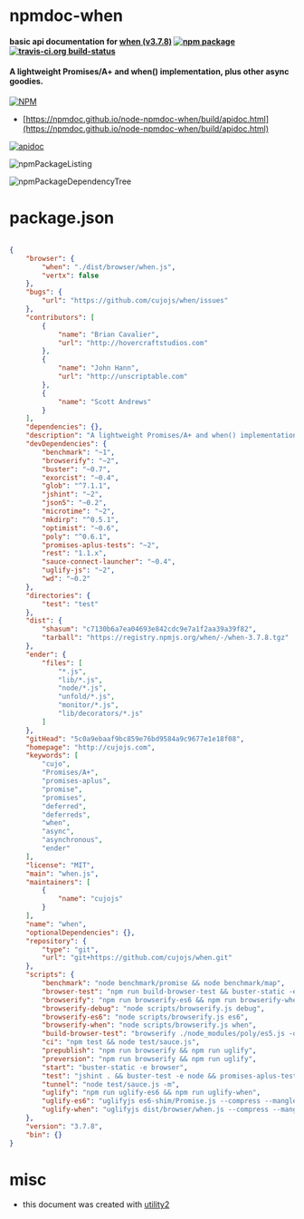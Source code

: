 # npmdoc-when

#### basic api documentation for  [when (v3.7.8)](http://cujojs.com)  [![npm package](https://img.shields.io/npm/v/npmdoc-when.svg?style=flat-square)](https://www.npmjs.org/package/npmdoc-when) [![travis-ci.org build-status](https://api.travis-ci.org/npmdoc/node-npmdoc-when.svg)](https://travis-ci.org/npmdoc/node-npmdoc-when)

#### A lightweight Promises/A+ and when() implementation, plus other async goodies.

[![NPM](https://nodei.co/npm/when.png?downloads=true&downloadRank=true&stars=true)](https://www.npmjs.com/package/when)

- [https://npmdoc.github.io/node-npmdoc-when/build/apidoc.html](https://npmdoc.github.io/node-npmdoc-when/build/apidoc.html)

[![apidoc](https://npmdoc.github.io/node-npmdoc-when/build/screenCapture.buildCi.browser.%252Ftmp%252Fbuild%252Fapidoc.html.png)](https://npmdoc.github.io/node-npmdoc-when/build/apidoc.html)

![npmPackageListing](https://npmdoc.github.io/node-npmdoc-when/build/screenCapture.npmPackageListing.svg)

![npmPackageDependencyTree](https://npmdoc.github.io/node-npmdoc-when/build/screenCapture.npmPackageDependencyTree.svg)



# package.json

```json

{
    "browser": {
        "when": "./dist/browser/when.js",
        "vertx": false
    },
    "bugs": {
        "url": "https://github.com/cujojs/when/issues"
    },
    "contributors": [
        {
            "name": "Brian Cavalier",
            "url": "http://hovercraftstudios.com"
        },
        {
            "name": "John Hann",
            "url": "http://unscriptable.com"
        },
        {
            "name": "Scott Andrews"
        }
    ],
    "dependencies": {},
    "description": "A lightweight Promises/A+ and when() implementation, plus other async goodies.",
    "devDependencies": {
        "benchmark": "~1",
        "browserify": "~2",
        "buster": "~0.7",
        "exorcist": "~0.4",
        "glob": "^7.1.1",
        "jshint": "~2",
        "json5": "~0.2",
        "microtime": "~2",
        "mkdirp": "^0.5.1",
        "optimist": "~0.6",
        "poly": "^0.6.1",
        "promises-aplus-tests": "~2",
        "rest": "1.1.x",
        "sauce-connect-launcher": "~0.4",
        "uglify-js": "~2",
        "wd": "~0.2"
    },
    "directories": {
        "test": "test"
    },
    "dist": {
        "shasum": "c7130b6a7ea04693e842cdc9e7a1f2aa39a39f82",
        "tarball": "https://registry.npmjs.org/when/-/when-3.7.8.tgz"
    },
    "ender": {
        "files": [
            "*.js",
            "lib/*.js",
            "node/*.js",
            "unfold/*.js",
            "monitor/*.js",
            "lib/decorators/*.js"
        ]
    },
    "gitHead": "5c0a9ebaaf9bc859e76bd9584a9c9677e1e18f08",
    "homepage": "http://cujojs.com",
    "keywords": [
        "cujo",
        "Promises/A+",
        "promises-aplus",
        "promise",
        "promises",
        "deferred",
        "deferreds",
        "when",
        "async",
        "asynchronous",
        "ender"
    ],
    "license": "MIT",
    "main": "when.js",
    "maintainers": [
        {
            "name": "cujojs"
        }
    ],
    "name": "when",
    "optionalDependencies": {},
    "repository": {
        "type": "git",
        "url": "git+https://github.com/cujojs/when.git"
    },
    "scripts": {
        "benchmark": "node benchmark/promise && node benchmark/map",
        "browser-test": "npm run build-browser-test && buster-static -e browser -p 8080",
        "browserify": "npm run browserify-es6 && npm run browserify-when && npm run browserify-debug",
        "browserify-debug": "node scripts/browserify.js debug",
        "browserify-es6": "node scripts/browserify.js es6",
        "browserify-when": "node scripts/browserify.js when",
        "build-browser-test": "browserify ./node_modules/poly/es5.js -o test/browser/es5.js && node scripts/browserify-tests",
        "ci": "npm test && node test/sauce.js",
        "prepublish": "npm run browserify && npm run uglify",
        "preversion": "npm run browserify && npm run uglify",
        "start": "buster-static -e browser",
        "test": "jshint . && buster-test -e node && promises-aplus-tests test/promises-aplus-adapter.js",
        "tunnel": "node test/sauce.js -m",
        "uglify": "npm run uglify-es6 && npm run uglify-when",
        "uglify-es6": "uglifyjs es6-shim/Promise.js --compress --mangle  --in-source-map es6-shim/Promise.js.map --source-map es6-shim/Promise.min.js.map -o es6-shim/Promise.min.js",
        "uglify-when": "uglifyjs dist/browser/when.js --compress --mangle  --in-source-map dist/browser/when.js.map --source-map dist/browser/when.min.js.map -o dist/browser/when.min.js"
    },
    "version": "3.7.8",
    "bin": {}
}
```



# misc
- this document was created with [utility2](https://github.com/kaizhu256/node-utility2)
